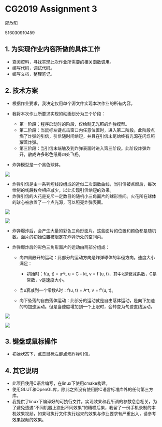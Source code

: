 # CG2019 Assignment 3

邵欣阳

516030910459

## 1. 为实现作业内容所做的具体工作

* 查阅资料，寻找实现此次作业所需要的相关函数调用。
* 编写代码，调试代码。
* 编写文档，整理笔记。

## 2. 技术方案

* 根据作业要求，我决定仅用单个源文件实现本次作业的所有内容。
* 我将本次作业所要求实现的动画划分为三个阶段：

  * 第一阶段：程序启动时的阶段，仅绘制无光照的炸弹模型。
  * 第二阶段：当鼠标左键点击窗口内任意位置时，进入第二阶段。此阶段点燃了炸弹的引信，引信随时间缩短，并且在引信末尾始终有光源在闪烁照耀着炸弹。
  * 第三阶段：当引信末端触及到炸弹表面时进入第三阶段。此阶段炸弹炸开，散成许多彩色纸屑四处飞扬。
* 炸弹模型是一个黑色球体。

![](/home/traceback/Code/CG_2019_Assignment3/assets/phase_1.png)

* 炸弹引信是由一系列短线段组成的近似二次函数曲线，当引信被点燃后，每次绘制的线段数会相应减少，以此实现引信缩短的效果。
* 炸弹引信的火花是充斥一定数目的随机小三角面片的球形空间。火花所在球体的球心被放置了一个点光源，可以照亮炸弹表面。

![](/home/traceback/Code/CG_2019_Assignment3/assets/phase_2_1.png)

![](/home/traceback/Code/CG_2019_Assignment3/assets/phase_2_2.png)

* 炸弹爆炸后，会产生大量的彩色三角形面片。这些面片的位置和颜色都是随机数。面片的初始位置被限定在炸弹所处的空间内。
* 炸弹爆炸后的彩色三角形面片的运动由两部分组成：

  * 向四周散开的运动：此部分的运动方向是炸弹球体的半径方向。速度大小满足：

	  * 初始时：f(u, t) = u^t, u = C - kt, v = f'(u, t)，其中k是衰减系数，C是常数，v是速度大小。
  * 当u衰减到一个常数A时：f(u, t) = A^t, v = f'(u, t)。
  * 向下坠落的自由落体运动：此部分的运动就是自由落体运动，是向下加速的匀加速运动。但是当速度增加到一个上限时，会转变为匀速直线运动。

![](/home/traceback/Code/CG_2019_Assignment3/assets/phase_3_1.png)

![](/home/traceback/Code/CG_2019_Assignment3/assets/phase_3_2.png)

## 3. 键盘或鼠标操作

* 初始状态下，点击鼠标左键点燃炸弹引信。

## 4. 其它说明

* 此项目使用C语言编写，在linux下使用cmake构建。
* 使用GLUT和OpenGL库，除此之外没有使用除C语言标准库外的任何第三方库。
* 我提供了linux下编译好的可执行文件。实现效果和我所调的参数息息相关，为了避免遭遇“不同机器上跑出不同效果”的糟糕后果，我留了一份手机录制的本机效果视频，如果可执行文件执行起来的效果与作业要求有严重出入，请参考效果视频的效果。